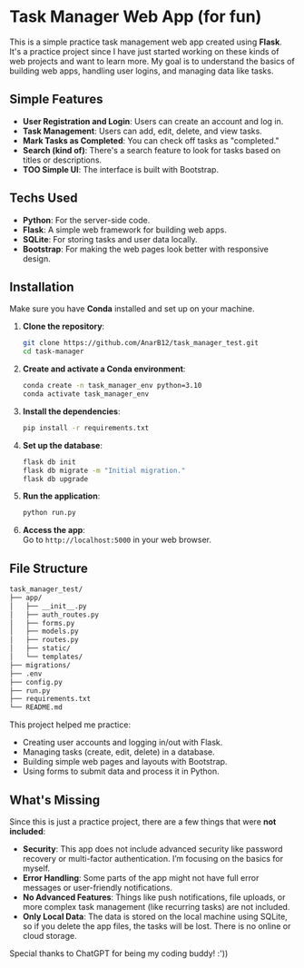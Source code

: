 # **Task Manager Web App (for fun)**

This is a simple practice task management web app created using **Flask**. It's a practice project since I have just started working on these kinds of web projects and want to learn more. My goal is to understand the basics of building web apps, handling user logins, and managing data like tasks.

## **Simple Features**

- **User Registration and Login**: Users can create an account and log in.
- **Task Management**: Users can add, edit, delete, and view tasks.
- **Mark Tasks as Completed**: You can check off tasks as "completed."
- **Search (kind of)**: There's a search feature to look for tasks based on titles or descriptions.
- **TOO Simple UI**: The interface is built with Bootstrap.

## **Techs Used**

- **Python**: For the server-side code.
- **Flask**: A simple web framework for building web apps.
- **SQLite**: For storing tasks and user data locally.
- **Bootstrap**: For making the web pages look better with responsive design.

## **Installation**


Make sure you have **Conda** installed and set up on your machine.


1. **Clone the repository**:

    ```bash
    git clone https://github.com/AnarB12/task_manager_test.git
    cd task-manager
    ```

2. **Create and activate a Conda environment**:

    ```bash
    conda create -n task_manager_env python=3.10
    conda activate task_manager_env
    ```

3. **Install the dependencies**:

    ```bash
    pip install -r requirements.txt
    ```

4. **Set up the database**:

    ```bash
    flask db init
    flask db migrate -m "Initial migration."
    flask db upgrade
    ```

5. **Run the application**:

    ```bash
    python run.py
    ```

6. **Access the app**:  
    Go to `http://localhost:5000` in your web browser.


## **File Structure**

```bash
task_manager_test/
├── app/
│   ├── __init__.py
│   ├── auth_routes.py
│   ├── forms.py
│   ├── models.py
│   ├── routes.py
│   ├── static/
│   └── templates/
├── migrations/
├── .env
├── config.py
├── run.py
├── requirements.txt
└── README.md
```


This project helped me practice:

- Creating user accounts and logging in/out with Flask.
- Managing tasks (create, edit, delete) in a database.
- Building simple web pages and layouts with Bootstrap.
- Using forms to submit data and process it in Python.
  
## **What's Missing**

Since this is just a practice project, there are a few things that were **not included**:

- **Security**: This app does not include advanced security like password recovery or multi-factor authentication. I’m focusing on the basics for myself.
- **Error Handling**: Some parts of the app might not have full error messages or user-friendly notifications.
- **No Advanced Features**: Things like push notifications, file uploads, or more complex task management (like recurring tasks) are not included.
- **Only Local Data**: The data is stored on the local machine using SQLite, so if you delete the app files, the tasks will be lost. There is no online or cloud storage.

Special thanks to ChatGPT for being my coding buddy! :'))

